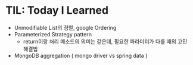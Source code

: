 # TIL: Today I Learned

- Unmodifiable List의 정렬, google Ordering
- Parameterized Strategy pattern
  - return이랑 처리 메소드의 의미는 같은데, 필요한 파라미터가 다를 때의 고민 해결법
- MongoDB aggregation ( mongo driver vs spring data )